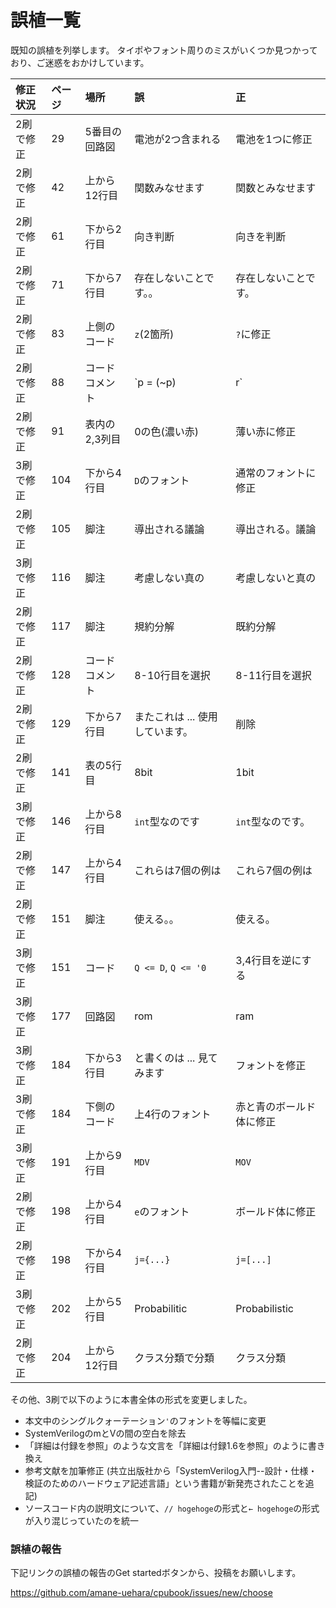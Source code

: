 # 誤植一覧

既知の誤植を列挙します。
タイポやフォント周りのミスがいくつか見つかっており、ご迷惑をおかけしています。

|修正状況 |ページ|場所          |誤  |正  |
|:--------|:-----|:-------------|:---|:---|
|2刷で修正|29    |5番目の回路図 |電池が2つ含まれる|電池を1つに修正|
|2刷で修正|42    |上から12行目  |関数みなせます|関数とみなせます|
|2刷で修正|61    |下から2行目   |向き判断|向きを判断|
|2刷で修正|71    |下から7行目   |存在しないことです。。|存在しないことです。|
|2刷で修正|83    |上側のコード  |`z`(2箇所)|`?`に修正|
|2刷で修正|88    |コードコメント|`p = (~p) | r`|`p = p ? 1'b0 : 1'b1`|
|2刷で修正|91    |表内の2,3列目 |0の色(濃い赤)|薄い赤に修正|
|3刷で修正|104   |下から4行目   |`D`のフォント|通常のフォントに修正|
|2刷で修正|105   |脚注          |導出される議論|導出される。議論|
|3刷で修正|116   |脚注          |考慮しない真の|考慮しないと真の|
|2刷で修正|117   |脚注          |規約分解|既約分解|
|2刷で修正|128   |コードコメント|8-10行目を選択|8-11行目を選択|
|2刷で修正|129   |下から7行目   |またこれは ... 使用しています。|削除|
|2刷で修正|141   |表の5行目     |8bit|1bit|
|3刷で修正|146   |上から8行目   |`int`型なのです|`int`型なのです。|
|2刷で修正|147   |上から4行目   |これらは7個の例は|これら7個の例は|
|2刷で修正|151   |脚注          |使える。。|使える。|
|3刷で修正|151   |コード        |`Q <= D`, `Q <= '0`|3,4行目を逆にする|
|3刷で修正|177   |回路図        |rom|ram|
|3刷で修正|184   |下から3行目   |と書くのは ... 見てみます|フォントを修正|
|3刷で修正|184   |下側のコード  |上4行のフォント|赤と青のボールド体に修正|
|3刷で修正|191   |上から9行目   |`MDV`|`MOV`|
|2刷で修正|198   |上から4行目   |`e`のフォント|ボールド体に修正|
|2刷で修正|198   |下から4行目   |`j={...}`|`j=[...]`|
|3刷で修正|202   |上から5行目   |Probabilitic|Probabilistic|
|2刷で修正|204   |上から12行目  |クラス分類で分類|クラス分類|

その他、3刷で以下のように本書全体の形式を変更しました。

* 本文中のシングルクォーテーション`'`のフォントを等幅に変更
* SystemVerilogのmとVの間の空白を除去
* 「詳細は付録を参照」のような文言を「詳細は付録1.6を参照」のように書き換え
* 参考文献を加筆修正 (共立出版社から「SystemVerilog入門--設計・仕様・検証のためのハードウェア記述言語」という書籍が新発売されたことを追記)
* ソースコード内の説明文について、`// hogehoge`の形式と`← hogehoge`の形式が入り混じっていたのを統一

### 誤植の報告

下記リンクの誤植の報告のGet startedボタンから、投稿をお願いします。

<https://github.com/amane-uehara/cpubook/issues/new/choose>

